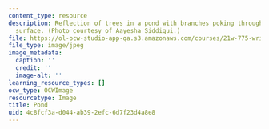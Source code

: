 ```yaml
---
content_type: resource
description: Reflection of trees in a pond with branches poking through the water's
  surface. (Photo courtesy of Aayesha Siddiqui.)
file: https://ol-ocw-studio-app-qa.s3.amazonaws.com/courses/21w-775-writing-about-nature-and-environmental-issues-fall-2006/4c8fcf3ad044ab392efc6d7f23d4a8e8_chp_pond.jpg
file_type: image/jpeg
image_metadata:
  caption: ''
  credit: ''
  image-alt: ''
learning_resource_types: []
ocw_type: OCWImage
resourcetype: Image
title: Pond
uid: 4c8fcf3a-d044-ab39-2efc-6d7f23d4a8e8
---
```

